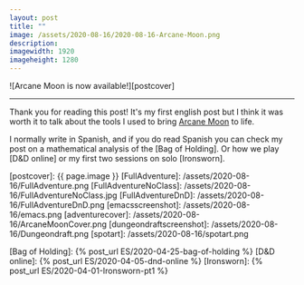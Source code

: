 ```yaml
---
layout: post
title: ""
image: /assets/2020-08-16/2020-08-16-Arcane-Moon.png
description:
imagewidth: 1920
imageheight: 1280
---
```


![Arcane Moon is now available!][postcover]




---

Thank you for reading this post! It's my first english post but I think it was worth it to talk about the tools I used to bring [Arcane Moon] to life.

I normally write in Spanish, and if you do read Spanish you can check my post on a mathematical analysis of the [Bag of Holding]. Or how we play [D&D online] or my first two sessions on solo [Ironsworn].

<!--Images-->
[postcover]: {{ page.image }}
[FullAdventure]: /assets/2020-08-16/FullAdventure.png
[FullAdventureNoClass]: /assets/2020-08-16/FullAdventureNoClass.jpg
[FullAdventureDnD]: /assets/2020-08-16/FullAdventureDnD.png
[emacsscreenshot]: /assets/2020-08-16/emacs.png
[adventurecover]: /assets/2020-08-16/ArcaneMoonCover.png
[dungeondraftscreenshot]: /assets/2020-08-16/Dungeondraft.png
[spotart]: /assets/2020-08-16/spotart.png

<!--Credits-->

[Rian Trost]: https://www.drivethrurpg.com/browse/pub/8587/Rian-Trost-RPG-Stock-Art

<!--Internal-Links-->
[Bag of Holding]: {% post_url ES/2020-04-25-bag-of-holding %}
[D&D online]: {% post_url ES/2020-04-05-dnd-online %}
[Ironsworn]: {% post_url ES/2020-04-01-Ironsworn-pt1 %}


<!--External-Links-->
[emacs]: https://www.gnu.org/software/emacs/
[orgmode]:https://orgmode.org/
[template]: https://github.com/rpgtex/DND-5e-LaTeX-Template
[latex]: https://www.latex-project.org/get/
[spark]: https://spark.adobe.com/
[dungeondraft]: https://dungeondraft.net/
[krita]: https://krita.org/en/
[Arcane Moon]: https://bit.ly/ArcaneMoon
